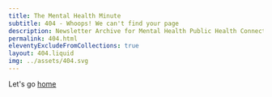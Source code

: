```yaml
---
title: The Mental Health Minute
subtitle: 404 - Whoops! We can't find your page
description: Newsletter Archive for Mental Health Public Health Connections (MHPHC)
permalink: 404.html
eleventyExcludeFromCollections: true
layout: 404.liquid
img: ../assets/404.svg
--- 
```


Let's go <a href="{{ '/' | url }}">home</a>
